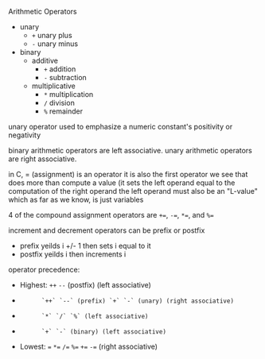 Arithmetic Operators
- unary
    - `+` unary plus
    - `-` unary minus
- binary
    - additive
        - `+` addition
        - `-` subtraction
    - multiplicative
        - `*` multiplication
        - `/` division
        - `%` remainder

unary operator used to emphasize a numeric constant's positivity or negativity


binary arithmetic operators are left associative. unary arithmetic operators are right associative.

in C, = (assignment) is an operator
it is also the first operator we see that does more than compute a value (it sets the left operand equal to the computation of the right operand
the left operand must also be an "L-value" which as far as we know, is just variables

4 of the compound assignment operators are `+=`, `-=`, `*=`, and `%=`

increment and decrement operators can be prefix or postfix
- prefix yeilds i +/- 1 then sets i equal to it
- postfix yeilds i then increments i

operator precedence:
- Highest:  `++` `--` (postfix) (left associative)
-           `++` `--` (prefix) `+` `-` (unary) (right associative)
-           `*` `/` `%` (left associative)
-           `+` `-` (binary) (left associative)
- Lowest:   `=` `*=` `/=` `%=` `+=` `-=` (right associative) 

